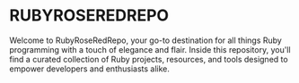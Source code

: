 # RUBYROSEREDREPO
Welcome to RubyRoseRedRepo, your go-to destination for all things Ruby programming with a touch of elegance and flair. Inside this repository, you'll find a curated collection of Ruby projects, resources, and tools designed to empower developers and enthusiasts alike.
